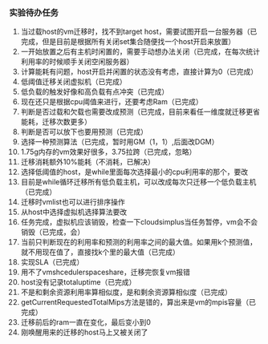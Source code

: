 ### 实验待办任务

1. 当过载host的vm迁移时，找不到target host，需要试图开启一台服务器（已完成，但是目前是根据所有关闭set集合随便找一个host开启来放置）
2. 一开始放置之后有主机时闲置的，需要手动想办法关闭（已完成，在每次统计利用率的时候顺手关闭空闲服务器）
3. 计算能耗有问题，host开启并闲置的状态没有考虑，直接计算为0（已完成）
4. 低阈值迁移关闭虚拟机（已完成）
5. 低负载的触发好像和高负载有点冲突（已完成）
6. 现在还只是根据cpu阈值来进行，还要考虑Ram（已完成）
7. 判断是否过载和欠载也需要改成预测（已完成，目前来看任一维度就迁移更省能耗，迁移次数更多）
8. 判断是否可以放下也要用预测（已完成）
9. 选择一种预测算法（已完成，暂时用GM（1，1）,后面改DGM）
10. 1.75g内存的vm效果好很多，3.75拉跨（已完成，忽略）
11. 迁移消耗额外10%能耗（不消耗，已解决）
12. 选择低阈值的host，是while里面每次选择最小的cpu利用率的那个，要改
13. 目前是while循环迁移所有低负载主机，可以改成每次只迁移一个低负载主机（已完成）
14. 迁移时vmlist也可以进行排序操作
15. 从host中选择虚拟机选择算法要改
16. 任务完成，虚拟机应该销毁，检查一下cloudsimplus当任务暂停，vm会不会销毁（已完成，会）
17. 当前只判断现在的利用率和预测的利用率之间的最大值。如果用k个预测值，就不用现在值了，直接找k个里的最大值（已完成）
18. 实现SLA（已完成）
19. 用不了vmshcedulerspaceshare，迁移完恢复vm报错
20. host没有记录totaluptime（已完成）
21. 不是和剩余资源利用率算相似度，是和剩余资源算相似度（已完成）
22. getCurrentRequestedTotalMips方法是错的，算出来是vm的mpis容量（已完成）
23. 迁移前后的ram一直在变化，最后变小到0
24. 刚唤醒用来的迁移的host马上又被关闭了

